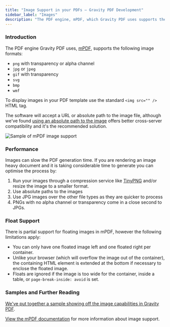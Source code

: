 ```yaml
---
title: "Image Support in your PDFs – Gravity PDF Development"
sidebar_label: "Images"
description: "The PDF engine, mPDF, which Gravity PDF uses supports the following image formats: .jpg, .png, .gif, .svg, .bmp and .wmf."
---
```


### Introduction

The PDF engine Gravity PDF uses, [mPDF](http://mpdf.github.io), supports the following image formats:

* `png` with transparency or alpha channel
* `jpg` or `jpeg`
* `gif` with transparency
* `svg`
* `bmp`
* `wmf`

To display images in your PDF template use the standard `<img src="" />` HTML tag.

The software will accept a URL or absolute path to the image file, although we've found [using an absolute path to the image](development-helper-parameters.md#useful-paths-and-urls) offers better cross-server compatibility and it's the recommended solution.

![Sample of mPDF image support](https://resources.gravitypdf.com/uploads/2015/11/image-support.png)

### Performance

Images can slow the PDF generation time. If you are rendering an image heavy document and it is taking considerable time to generate you can optimise the process by:

1. Run your images through a compression service like [TinyPNG](https://tinypng.com/) and/or resize the image to a smaller format.
1. Use absolute paths to the images
1. Use JPG images over the other file types as they are quicker to process
1. PNGs with no alpha channel or transparency come in a close second to JPGs.

### Float Support

There is partial support for floating images in mPDF, however the following limitations apply:

* You can only have one floated image left and one floated right per container.
* Unlike your browser (which will overflow the image out of the container), the containing HTML element is extended at the bottom if necessary to enclose the floated image.
* Floats are ignored if the image is too wide for the container, inside a table, or `page-break-inside: avoid` is set.

### Samples and Further Reading

[We've put together a sample showing off the image capabilities in Gravity PDF](https://gist.github.com/jakejackson1/74216f846bbaeefeb29e).

[View the mPDF documentation](http://mpdf.github.io/what-else-can-i-do/images.html) for more information about image support.